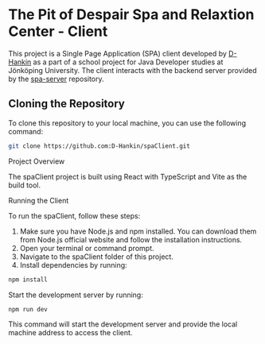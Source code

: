 # The Pit of Despair Spa and Relaxtion Center - Client

This project is a Single Page Application (SPA) client developed by [D-Hankin](https://github.com/D-Hankin) as a part of a school project for Java Developer studies at Jönköping University. The client interacts with the backend server provided by the [spa-server](https://github.com/D-Hankin/spa-server) repository.

## Cloning the Repository

To clone this repository to your local machine, you can use the following command:

```bash
git clone https://github.com:D-Hankin/spaClient.git
```

Project Overview

The spaClient project is built using React with TypeScript and Vite as the build tool. 

Running the Client

To run the spaClient, follow these steps:

1. Make sure you have Node.js and npm installed. You can download them from Node.js official website and follow the installation instructions.
2. Open your terminal or command prompt.
3. Navigate to the spaClient folder of this project.
4. Install dependencies by running:

```bash
npm install
```
Start the development server by running:

```bash
npm run dev
```
This command will start the development server and provide the local machine address to access the client.
